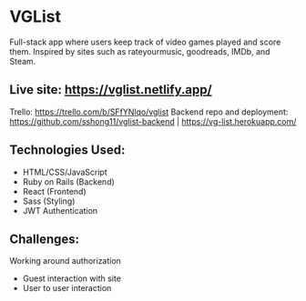 # VGList

Full-stack app where users keep track of video games played and score them. Inspired by sites such as rateyourmusic, goodreads, IMDb, and Steam.

## Live site: https://vglist.netlify.app/
Trello: https://trello.com/b/SFfYNlqo/vglist
Backend repo and deployment: https://github.com/sshong11/vglist-backend | https://vg-list.herokuapp.com/

## Technologies Used:
* HTML/CSS/JavaScript
* Ruby on Rails (Backend)
* React (Frontend)
* Sass (Styling)
* JWT Authentication

## Challenges:
Working around authorization
* Guest interaction with site
* User to user interaction

